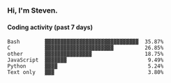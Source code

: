 ### Hi, I'm Steven.

#### Coding activity (past 7 days)
```
Bash        ▓▓▓▓▓▓▓▓▓▓▓▓▓▓▓▓▓▓▓▓▓▓▓▓▓▓▓▓▓▓  35.87%
C           ▓▓▓▓▓▓▓▓▓▓▓▓▓▓▓▓▓▓▓▓▓▓          26.85%
other       ▓▓▓▓▓▓▓▓▓▓▓▓▓▓▓                 18.75%
JavaScript  ▓▓▓▓▓▓▓                          9.49%
Python      ▓▓▓▓                             5.24%
Text only   ▓▓▓                              3.80%
```
